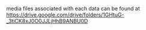 media files associated with each data can be found at
https://drive.google.com/drive/folders/1GHtuG-_3tiCK8xJ0O0JJLjHhB9ANBU0D
